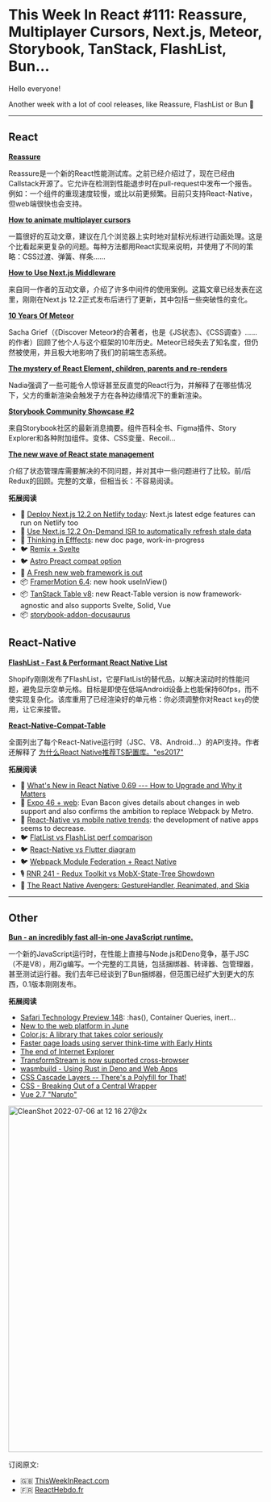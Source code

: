This Week In React #111: Reassure, Multiplayer Cursors, Next.js, Meteor, Storybook, TanStack, FlashList, Bun...
===

Hello everyone!

Another week with a lot of cool releases, like Reassure, FlashList or Bun 🤯

---

## React

[**Reassure**](https://github.com/callstack/reassure?utm_campaign=This%20Week%20In%20React&utm_medium=email&utm_source=Revue%20newsletter)


Reassure是一个新的React性能测试库。之前已经介绍过了，现在已经由Callstack开源了。它允许在检测到性能退步时在pull-request中发布一个报告。例如：一个组件的重现速度较慢，或比以前更频繁。目前只支持React-Native，但web端很快也会支持。


[**How to animate multiplayer cursors**](https://liveblocks.io/blog/how-to-animate-multiplayer-cursors?utm_campaign=This%20Week%20In%20React&utm_medium=email&utm_source=Revue%20newsletter)

一篇很好的互动文章，建议在几个浏览器上实时地对鼠标光标进行动画处理。这是个比看起来更复杂的问题。每种方法都用React实现来说明，并使用了不同的策略：CSS过渡、弹簧、样条......

[**How to Use Next.js Middleware**](https://www.ctnicholas.dev/articles/how-to-use-nextjs-middleware?utm_campaign=This%20Week%20In%20React&utm_medium=email&utm_source=Revue%20newsletter)

来自同一作者的互动文章，介绍了许多中间件的使用案例。这篇文章已经发表在这里，刚刚在Next.js 12.2正式发布后进行了更新，其中包括一些突破性的变化。

[**10 Years Of Meteor**](https://meteor10.sachagreif.com/?utm_campaign=This%20Week%20In%20React&utm_medium=email&utm_source=Revue%20newsletter)

Sacha Grief（《Discover Meteor》的合著者，也是《JS状态》、《CSS调查》......的作者）回顾了他个人与这个框架的10年历史。Meteor已经失去了知名度，但仍然被使用，并且极大地影响了我们的前端生态系统。

[**The mystery of React Element, children, parents and re-renders**](https://www.developerway.com/posts/react-elements-children-parents?utm_campaign=This%20Week%20In%20React&utm_medium=email&utm_source=Revue%20newsletter)


Nadia强调了一些可能令人惊讶甚至反直觉的React行为，并解释了在哪些情况下，父方的重新渲染会触发子方在各种边缘情况下的重新渲染。

[**Storybook Community Showcase #2**](https://storybook.js.org/blog/community-showcase-2/?utm_campaign=This%20Week%20In%20React&utm_medium=email&utm_source=Revue%20newsletter)

来自Storybook社区的最新消息摘要。组件百科全书、Figma插件、Story Explorer和各种附加组件。变体、CSS变量、Recoil...

[**The new wave of React state management**](https://frontendmastery.com/posts/the-new-wave-of-react-state-management/?utm_campaign=This%20Week%20In%20React&utm_medium=email&utm_source=Revue%20newsletter)

介绍了状态管理库需要解决的不同问题，并对其中一些问题进行了比较。前/后Redux的回顾。完整的文章，但相当长：不容易阅读。

**拓展阅读**

-   📜 [Deploy Next.js 12.2 on Netlify today](https://www.netlify.com/blog/deploy-nextjs-12-2/?utm_campaign=This%20Week%20In%20React&utm_medium=email&utm_source=Revue%20newsletter): Next.js latest edge features can run on Netlify too
-   📜 [Use Next.js 12.2 On-Demand ISR to automatically refresh stale data](https://jonmeyers.io/blog/use-next-js-12-2-on-demand-isr-and-supabase-function-hooks-to-automatically-refresh-stale-data?utm_campaign=This%20Week%20In%20React&utm_medium=email&utm_source=Revue%20newsletter)
-   📖 [Thinking in Efffects](https://twitter.com/dan_abramov/status/1544090471655415810?utm_campaign=This%20Week%20In%20React&utm_medium=email&utm_source=Revue%20newsletter): new doc page, work-in-progress
-   🐦 [Remix + Svelte](https://twitter.com/crim_codes/status/1542684471195045889?utm_campaign=This%20Week%20In%20React&utm_medium=email&utm_source=Revue%20newsletter)
-   🐦 [Astro Preact compat option](https://twitter.com/astrodotbuild/status/1542511038230237185?utm_campaign=This%20Week%20In%20React&utm_medium=email&utm_source=Revue%20newsletter)
-   🎥 [A Fresh new web framework is out](https://www.youtube.com/watch?utm_campaign=This%20Week%20In%20React&utm_medium=email&utm_source=Revue%20newsletter&v=4boXExbbGCk)
-   📦 [FramerMotion 6.4](https://twitter.com/mattgperry/status/1544323698211045376?utm_campaign=This%20Week%20In%20React&utm_medium=email&utm_source=Revue%20newsletter): new hook useInView()
-   📦 [TanStack Table v8](https://twitter.com/tannerlinsley/status/1542925072502968320?utm_campaign=This%20Week%20In%20React&utm_medium=email&utm_source=Revue%20newsletter): new React-Table version is now framework-agnostic and also supports Svelte, Solid, Vue
-   📦 [storybook-addon-docusaurus](https://storybook.js.org/addons/storybook-addon-docusaurus?utm_campaign=This%20Week%20In%20React&utm_medium=email&utm_source=Revue%20newsletter)

## React-Native

[**FlashList - Fast & Performant React Native List**](https://shopify.github.io/flash-list/?utm_campaign=This%20Week%20In%20React&utm_medium=email&utm_source=Revue%20newsletter)

Shopify刚刚发布了FlashList，它是FlatList的替代品，以解决滚动时的性能问题，避免显示空单元格。目标是即使在低端Android设备上也能保持60fps，而不使实现复杂化。该库重用了已经渲染好的单元格：你必须调整你对React `key`的使用，让它来接管。

[**React-Native-Compat-Table**](https://retyui.github.io/react-native-compat-table/?utm_campaign=This%20Week%20In%20React&utm_medium=email&utm_source=Revue%20newsletter)

全面列出了每个React-Native运行时（JSC、V8、Android...）的API支持。作者还解释了 [为什么React Native推荐TS配置库。"es2017" ](https://dev.to/retyui/why-react-native-typescript-config-recommends-to-use-a-five-years-old-standard-lib-es2017-3bjk?utm_campaign=This%20Week%20In%20React&utm_medium=email&utm_source=Revue%20newsletter)

**拓展阅读**

-   📜 [What's New in React Native 0.69 --- How to Upgrade and Why it Matters](https://blog.devgenius.io/whats-new-in-react-native-0-69-how-to-upgrade-and-why-it-matters-59f0841c08fc?utm_campaign=This%20Week%20In%20React&utm_medium=email&utm_source=Revue%20newsletter)
-   🧵 [Expo 46 + web](https://twitter.com/Baconbrix/status/1542431795903451136?utm_campaign=This%20Week%20In%20React&utm_medium=email&utm_source=Revue%20newsletter): Evan Bacon gives details about changes in web support and also confirms the ambition to replace Webpack by Metro.
-   🧵 [React-Native vs mobile native trends](https://twitter.com/GergelyOrosz/status/1542020036587667457?utm_campaign=This%20Week%20In%20React&utm_medium=email&utm_source=Revue%20newsletter): the development of native apps seems to decrease.
-   🐦 [FlatList vs FlashList perf comparison](https://twitter.com/almouro/status/1542848782693449728?utm_campaign=This%20Week%20In%20React&utm_medium=email&utm_source=Revue%20newsletter)
-   🐦 [React-Native vs Flutter diagram](https://twitter.com/t3dotgg/status/1544168855412428801?utm_campaign=This%20Week%20In%20React&utm_medium=email&utm_source=Revue%20newsletter)
-   🐦 [Webpack Module Federation + React Native](https://twitter.com/ScriptedAlchemy/status/1542311673964273664?utm_campaign=This%20Week%20In%20React&utm_medium=email&utm_source=Revue%20newsletter)
-   🎙️ [RNR 241 - Redux Toolkit vs MobX-State-Tree Showdown](https://reactnativeradio.com/episodes/rnr-241-redux-toolkit-vs-mobx-state-tree-showdown?utm_campaign=This%20Week%20In%20React&utm_medium=email&utm_source=Revue%20newsletter)
-   🎥 [The React Native Avengers: GestureHandler, Reanimated, and Skia](https://www.youtube.com/watch?utm_campaign=This%20Week%20In%20React&utm_medium=email&utm_source=Revue%20newsletter&v=yBuhnVDXekQ)

---

## Other

[**Bun - an incredibly fast all-in-one JavaScript runtime.**](https://bun.sh/?utm_campaign=This%20Week%20In%20React&utm_medium=email&utm_source=Revue%20newsletter)

一个新的JavaScript运行时，在性能上直接与Node.js和Deno竞争，基于JSC（不是V8），用Zig编写。一个完整的工具链，包括捆绑器、转译器、包管理器，甚至测试运行器。我们去年已经谈到了Bun捆绑器，但范围已经扩大到更大的东西，0.1版本刚刚发布。

**拓展阅读**

-   [Safari Technology Preview 148](https://webkit.org/blog/12992/release-notes-for-safari-technology-preview-148/?utm_campaign=This%20Week%20In%20React&utm_medium=email&utm_source=Revue%20newsletter): :has(), Container Queries, inert...
-   [New to the web platform in June](https://web.dev/web-platform-06-2022/?utm_campaign=This%20Week%20In%20React&utm_medium=email&utm_source=Revue%20newsletter)
-   [Color.js: A library that takes color seriously](https://lea.verou.me/2022/06/releasing-colorjs/?utm_campaign=This%20Week%20In%20React&utm_medium=email&utm_source=Revue%20newsletter)
-   [Faster page loads using server think-time with Early Hints](https://developer.chrome.com/blog/early-hints/?utm_campaign=This%20Week%20In%20React&utm_medium=email&utm_source=Revue%20newsletter)
-   [The end of Internet Explorer](https://web.dev/the-end-of-ie/?utm_campaign=This%20Week%20In%20React&utm_medium=email&utm_source=Revue%20newsletter)
-   [TransformStream is now supported cross-browser](https://web.dev/transformstream/?utm_campaign=This%20Week%20In%20React&utm_medium=email&utm_source=Revue%20newsletter)
-   [wasmbuild - Using Rust in Deno and Web Apps](https://deno.com/blog/wasmbuild?utm_campaign=This%20Week%20In%20React&utm_medium=email&utm_source=Revue%20newsletter)
-   [CSS Cascade Layers -- There's a Polyfill for That!](https://www.oddbird.net/2022/06/21/cascade-layers-polyfill/?utm_campaign=This%20Week%20In%20React&utm_medium=email&utm_source=Revue%20newsletter)
-   [CSS - Breaking Out of a Central Wrapper](https://css-irl.info/breaking-out-of-a-central-wrapper/?utm_campaign=This%20Week%20In%20React&utm_medium=email&utm_source=Revue%20newsletter)
-   [Vue 2.7 "Naruto"](https://blog.vuejs.org/posts/vue-2-7-naruto.html?utm_campaign=This%20Week%20In%20React&utm_medium=email&utm_source=Revue%20newsletter)

<img width="687" alt="CleanShot 2022-07-06 at 12 16 27@2x" src="https://user-images.githubusercontent.com/749374/177528236-692a4831-67d0-48d7-926c-f7e2d57a836e.png">



  订阅原文:
-   🇬🇧 [ThisWeekInReact.com](https://thisweekinreact.com/)
-   🇫🇷 [ReactHebdo.fr](https://reacthebdo.fr/)
